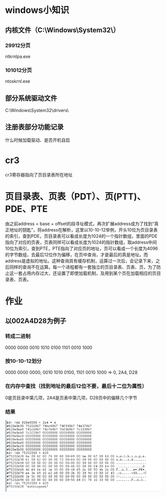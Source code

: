 # windows小知识
## 内核文件（C:\Windows\System32\）
### 29912分页
ntkrnlpa.exe
### 101012分页
ntoskrnl.exe

## 部分系统驱动文件
C:\Windows\System32\drivers\

## 注册表部分功能记录
什么时候加载驱动、是否开机自启

# cr3
cr3寄存器指向了页目录表所在地址

# 页目录表、页表（PDT）、页(PTT)、PDE、PTE
由之前address = base + offset的段寻址模式，再次扩展address成为了找到“真正地址的钥匙”，将address在解析，这里以10-10-12举例，开头10位为页目录表的索引，查到PDE，页目录表可以看成长度为1024的一个指针数组，里面的PDE指向了对应的页表，页表同样可以看成长度为1024的指针数组，取address中间10位为索引，查到PTE，PTE指向了对应页的地址，页可以看成一个长度为4096的字节数组，去最后12位作为偏移，在页中查询，才是最后的真是地址。而address是虚拟的地址。这种查询具有缓存机制，运算过一次后，会记录下来，之后同样的查询不在运算。每一个进程都有一套独立的页目录表、页表、页，为了防止这一套占用内存过大，还设置了即使加载机制，及用到某个页在加载相应的页目录表、页表。

# 作业
## 以002A4D28为例子
### 转成二进制
0000 0000 0010 1010 0100 1101 0010 1000
### 按10-10-12划分
0000 0000 0000, 0010 1010 0100, 1101 0010 1000 => 0, 2A4, D28
### 在内存中查找（找到地址的最后12位不要，最后十二位为属性）
0是页目录中第几项，2A4是页表中第几项，D28页中的偏移几个字节
### 结果
![alt text](image.png)
